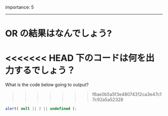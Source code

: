 importance: 5

---

# OR の結果はなんでしょう?

<<<<<<< HEAD
下のコードは何を出力するでしょう？
=======
What is the code below going to output?
>>>>>>> f6ae0b5a5f3e48074312ca3e47c17c92a5a52328

```js
alert( null || 2 || undefined );
```
